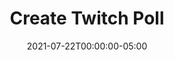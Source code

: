 ---
layout: ext_single
title: Create Twitch Poll
desc: Create a new poll with a simple chat command or button
category: twitch
date: '2021-07-22T00:00:00-05:00'
permalink: extensions/twitch/:slug
download_url: https://christinak.itch.io/lioranboard-create-twitch-poll
developer_name: Christina K.
developer_url: https://docs.christinak.ca/
icon_local: create_poll.png 
version: 1.0
sammi_version: 1.42 
platform: Twitch
overview: |
    **Create a new poll with a chat command**  
    Create a new poll by simply typing `!poll What game should I play next? /Dark Souls /Sekiro`

    **Your viewers can redeem Poll Create reward to create their own poll**  
    Channel Point Redeem message example:  `What game should Melonax play next? /Dark Souls /Sekiro /Bloodborne`

    You or your viewers can add `/time 60` to set their own duration or leave it at default value. You can set up bits and channel points votes as well. 

    **You or your viewers can start a default poll**  
    Is there a question you often ask your viewers? Make your own default polls and simply press one button in SAMMI or type `!poll default` (or any other keyword you choose) in chat to quickly start the poll!

    **End the poll**  
    You can press a button or type `!poll end` to end your currently running poll. (This works only if you created the poll with the same extension. )
setup: |
    1. Install the extension. You can follow the [Extension Install Guide](https://sammi.solutions/extensions/install).
    2. The buttons **Create Poll** and C**reate Default Poll** accept chat triggers from broadcaster/mods and also channel points redeems. Feel free to modify them for you own needs!

    **Important note**  
    Your linked Twitch account's token in SAMMI must have View & Edit Polls scope. You can press Unlink account and then link it again with the scope checked.
testers: Melonax
privacy_collect: false
---